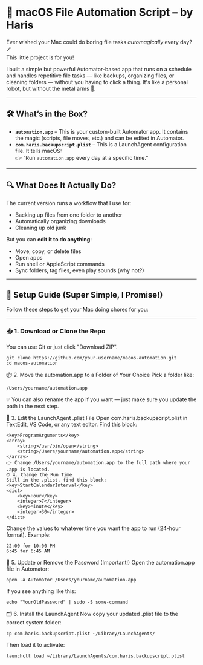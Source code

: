 # 🍎 macOS File Automation Script – by Haris

Ever wished your Mac could do boring file tasks *automagically* every day? 🪄  
This little project is for you!

I built a simple but powerful Automator-based app that runs on a schedule and handles repetitive file tasks — like backups, organizing files, or cleaning folders — without you having to click a thing. It's like a personal robot, but without the metal arms 🤖.

---

## 🛠️ What’s in the Box?

- **`automation.app`** – This is your custom-built Automator app. It contains the magic (scripts, file moves, etc.) and can be edited in Automator.
- **`com.haris.backupscript.plist`** – This is a LaunchAgent configuration file. It tells macOS:  
  👉 “Run `automation.app` every day at a specific time.”

---

## 🔍 What Does It Actually Do?

The current version runs a workflow that I use for:
- Backing up files from one folder to another
- Automatically organizing downloads
- Cleaning up old junk

But you can **edit it to do anything**:
- Move, copy, or delete files
- Open apps
- Run shell or AppleScript commands
- Sync folders, tag files, even play sounds (why not?)

---

## 🚀 Setup Guide (Super Simple, I Promise!)

Follow these steps to get your Mac doing chores for you:

---

### 📥 1. Download or Clone the Repo
You can use Git or just click "Download ZIP".

```
git clone https://github.com/your-username/macos-automation.git
cd macos-automation
```

📦 2. Move the automation.app to a Folder of Your Choice
Pick a folder like:
```
/Users/yourname/automation.app
```

💡 You can also rename the app if you want — just make sure you update the path in the next step.


📝 3. Edit the LaunchAgent .plist File
Open com.haris.backupscript.plist in TextEdit, VS Code, or any text editor.
Find this block:
```
<key>ProgramArguments</key>
<array>
    <string>/usr/bin/open</string>
    <string>/Users/yourname/automation.app</string>
</array>
👉 Change /Users/yourname/automation.app to the full path where your .app is located.
⏰ 4. Change the Run Time
Still in the .plist, find this block:
<key>StartCalendarInterval</key>
<dict>
    <key>Hour</key>
    <integer>7</integer>
    <key>Minute</key>
    <integer>30</integer>
</dict>
```

Change the <integer> values to whatever time you want the app to run (24-hour format).
Example:
```
22:00 for 10:00 PM
6:45 for 6:45 AM
```

🔐 5. Update or Remove the Password (Important!)
Open the automation.app file in Automator:
```
open -a Automator /Users/yourname/automation.app
```
If you see anything like this:
```
echo "YourOldPassword" | sudo -S some-command
```

🗂 6. Install the LaunchAgent
Now copy your updated .plist file to the correct system folder:
```
cp com.haris.backupscript.plist ~/Library/LaunchAgents/
```
Then load it to activate:
```
launchctl load ~/Library/LaunchAgents/com.haris.backupscript.plist
```

